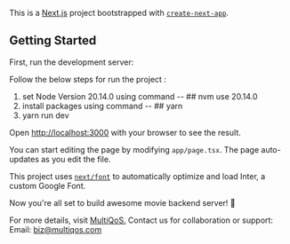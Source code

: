 This is a [Next.js](https://nextjs.org/) project bootstrapped with [`create-next-app`](https://github.com/vercel/next.js/tree/canary/packages/create-next-app).

## Getting Started

First, run the development server:

Follow the below steps for run the project : 

1) set Node Version  20.14.0 using command --   ## nvm use 20.14.0
2) install packages using command --   ## yarn
3) yarn run dev

Open [http://localhost:3000](http://localhost:3000) with your browser to see the result.

You can start editing the page by modifying `app/page.tsx`. The page auto-updates as you edit the file.

This project uses [`next/font`](https://nextjs.org/docs/basic-features/font-optimization) to automatically optimize and load Inter, a custom Google Font.



Now you're all set to build awesome movie backend server! 🌟

For more details, visit [MultiQoS.](https://multiqos.com/)
Contact us for collaboration or support:
Email: biz@multiqos.com
